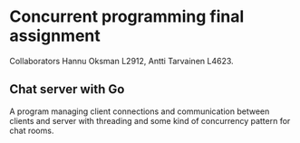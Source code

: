 # Concurrent programming final assignment

Collaborators Hannu Oksman L2912, Antti Tarvainen L4623.

## Chat server with Go

A program managing client connections and communication between clients and server with threading and some kind of concurrency pattern for chat rooms.
